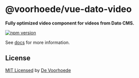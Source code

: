 # @voorhoede/vue-dato-video

**Fully optimized video component for videos from Dato CMS.**

[![npm version](https://img.shields.io/npm/v/@voorhoede/vue-dato-video)](https://www.npmjs.com/package/@voorhoede/vue-dato-video)

See [docs](https://vue-dato-video.netlify.com) for more information.

## License

[MIT Licensed](license) by [De Voorhoede](https://voorhoede.nl/)